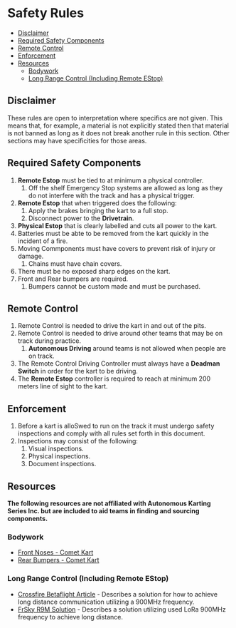 <!-- omit in toc -->
# Safety Rules

- [Disclaimer](#disclaimer)
- [Required Safety Components](#required-safety-components)
- [Remote Control](#remote-control)
- [Enforcement](#enforcement)
- [Resources](#resources)
  - [Bodywork](#bodywork)
  - [Long Range Control (Including Remote EStop)](#long-range-control-including-remote-estop)

## Disclaimer

These rules are open to interpretation where specifics are not given. This means that, for example, a material is not explicitly stated then that material is not banned as long as it does not break another rule in this section. Other sections may have specificities for those areas.

## Required Safety Components

 1. __Remote Estop__ must be tied to at minimum a physical controller.
    1. Off the shelf Emergency Stop systems are allowed as long as they do not interfere with the track and has a physical trigger.
 2. __Remote Estop__ that when triggered does the following:
    1. Apply the brakes bringing the kart to a full stop.
    2. Disconnect power to the __Drivetrain__.
 3. __Physical Estop__ that is clearly labelled and cuts all power to the kart.
 4. Batteries must be abte to be removed from the kart quickly in the incident of a fire.
 5. Moving Commponents must have covers to prevent risk of injury or damage.
    1. Chains must have chain covers.
 6. There must be no exposed sharp edges on the kart.
 7. Front and Rear bumpers are required.
    1. Bumpers cannot be custom made and must be purchased.

## Remote Control

 1. Remote Control is needed to drive the kart in and out of the pits.
 2. Remote Control is needed to drive around other teams that may be on track during practice.
    1. __Autonomous Driving__ around teams is not allowed when people are on track.
 3. The Remote Control Driving Controller must always have a __Deadman Switch__ in order for the kart to be driving.
 4. The __Remote Estop__ controller is required to reach at minimum 200 meters line of sight to the kart.

## Enforcement

 1. Before a kart is alloSwed to run on the track it must undergo safety inspections and comply with all rules set forth in this document.
 2. Inspections may consist of the following:
    1. Visual inspections.
    2. Physical inspections.
    3. Document inspections.

## Resources

__The following resources are not affiliated with Autonomous Karting Series Inc. but are included to aid teams in finding and sourcing components.__

### Bodywork
 * [Front Noses - Comet Kart](https://cometkartsales.com/Front-Nose/)
 * [Rear Bumpers - Comet Kart](https://cometkartsales.com/Rear-Plastic-Bumpers/)

### Long Range Control (Including Remote EStop)
 * [Crossfire Betaflight Article](https://oscarliang.com/crossfire-betaflight/) - Describes a solution for how to achieve long distance communication utilizing a 900MHz frequency.
 * [FrSky R9M Solution](https://oscarliang.com/setup-r9m-r9-mini-betaflight/) - Describes a solution utilizing used LoRa 900MHz frequency to achieve long distance.